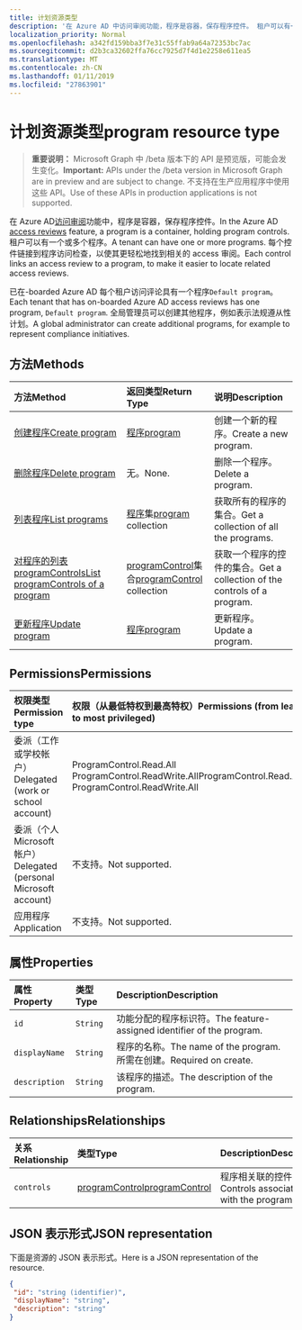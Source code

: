 ```yaml
---
title: 计划资源类型
description: '在 Azure AD 中访问审阅功能，程序是容器，保存程序控件。 租户可以有一个或多个程序。  每个控件链接到程序访问检查，以使其更轻松地找到相关的 access 审阅。  '
localization_priority: Normal
ms.openlocfilehash: a342fd159bba3f7e31c55ffab9a64a72353bc7ac
ms.sourcegitcommit: d2b3ca32602ffa76cc7925d7f4d1e2258e611ea5
ms.translationtype: MT
ms.contentlocale: zh-CN
ms.lasthandoff: 01/11/2019
ms.locfileid: "27863901"
---
```

# <a name="program-resource-type"></a><span data-ttu-id="ada27-105">计划资源类型</span><span class="sxs-lookup"><span data-stu-id="ada27-105">program resource type</span></span>

> <span data-ttu-id="ada27-106">**重要说明：** Microsoft Graph 中 /beta 版本下的 API 是预览版，可能会发生变化。</span><span class="sxs-lookup"><span data-stu-id="ada27-106">**Important:** APIs under the /beta version in Microsoft Graph are in preview and are subject to change.</span></span> <span data-ttu-id="ada27-107">不支持在生产应用程序中使用这些 API。</span><span class="sxs-lookup"><span data-stu-id="ada27-107">Use of these APIs in production applications is not supported.</span></span>

<span data-ttu-id="ada27-108">在 Azure AD[访问审阅](accessreviews-root.md)功能中，程序是容器，保存程序控件。</span><span class="sxs-lookup"><span data-stu-id="ada27-108">In the Azure AD [access reviews](accessreviews-root.md) feature, a program is a container, holding program controls.</span></span> <span data-ttu-id="ada27-109">租户可以有一个或多个程序。</span><span class="sxs-lookup"><span data-stu-id="ada27-109">A tenant can have one or more programs.</span></span>  <span data-ttu-id="ada27-110">每个控件链接到程序访问检查，以使其更轻松地找到相关的 access 审阅。</span><span class="sxs-lookup"><span data-stu-id="ada27-110">Each control links an access review to a program, to make it easier to locate related access reviews.</span></span>  

<span data-ttu-id="ada27-111">已在-boarded Azure AD 每个租户访问评论具有一个程序`Default program`。</span><span class="sxs-lookup"><span data-stu-id="ada27-111">Each tenant that has on-boarded Azure AD access reviews has one program, `Default program`.</span></span>  <span data-ttu-id="ada27-112">全局管理员可以创建其他程序，例如表示法规遵从性计划。</span><span class="sxs-lookup"><span data-stu-id="ada27-112">A global administrator can create additional programs, for example to represent compliance initiatives.</span></span> 


## <a name="methods"></a><span data-ttu-id="ada27-113">方法</span><span class="sxs-lookup"><span data-stu-id="ada27-113">Methods</span></span>

| <span data-ttu-id="ada27-114">方法</span><span class="sxs-lookup"><span data-stu-id="ada27-114">Method</span></span>           | <span data-ttu-id="ada27-115">返回类型</span><span class="sxs-lookup"><span data-stu-id="ada27-115">Return Type</span></span>    |<span data-ttu-id="ada27-116">说明</span><span class="sxs-lookup"><span data-stu-id="ada27-116">Description</span></span>|
|:---------------|:--------|:----------|
|[<span data-ttu-id="ada27-117">创建程序</span><span class="sxs-lookup"><span data-stu-id="ada27-117">Create program</span></span>](../api/program-create.md) |   [<span data-ttu-id="ada27-118">程序</span><span class="sxs-lookup"><span data-stu-id="ada27-118">program</span></span>](program.md)   |   <span data-ttu-id="ada27-119">创建一个新的程序。</span><span class="sxs-lookup"><span data-stu-id="ada27-119">Create a new program.</span></span>|
|[<span data-ttu-id="ada27-120">删除程序</span><span class="sxs-lookup"><span data-stu-id="ada27-120">Delete program</span></span>](../api/program-delete.md) |   <span data-ttu-id="ada27-121">无。</span><span class="sxs-lookup"><span data-stu-id="ada27-121">None.</span></span>   |   <span data-ttu-id="ada27-122">删除一个程序。</span><span class="sxs-lookup"><span data-stu-id="ada27-122">Delete a program.</span></span>|
|[<span data-ttu-id="ada27-123">列表程序</span><span class="sxs-lookup"><span data-stu-id="ada27-123">List programs</span></span>](../api/program-list.md) |  <span data-ttu-id="ada27-124">[程序](program.md)集</span><span class="sxs-lookup"><span data-stu-id="ada27-124">[program](program.md) collection</span></span>|   <span data-ttu-id="ada27-125">获取所有的程序的集合。</span><span class="sxs-lookup"><span data-stu-id="ada27-125">Get a collection of all the programs.</span></span>|
|[<span data-ttu-id="ada27-126">对程序的列表 programControls</span><span class="sxs-lookup"><span data-stu-id="ada27-126">List programControls of a program</span></span>](../api/program-listcontrols.md) |      <span data-ttu-id="ada27-127">[programControl](programcontrol.md)集合</span><span class="sxs-lookup"><span data-stu-id="ada27-127">[programControl](programcontrol.md) collection</span></span>| <span data-ttu-id="ada27-128">获取一个程序的控件的集合。</span><span class="sxs-lookup"><span data-stu-id="ada27-128">Get a collection of the controls of a program.</span></span>|
|[<span data-ttu-id="ada27-129">更新程序</span><span class="sxs-lookup"><span data-stu-id="ada27-129">Update program</span></span>](../api/program-update.md) |   [<span data-ttu-id="ada27-130">程序</span><span class="sxs-lookup"><span data-stu-id="ada27-130">program</span></span>](program.md)|  <span data-ttu-id="ada27-131">更新程序。</span><span class="sxs-lookup"><span data-stu-id="ada27-131">Update a program.</span></span>|

## <a name="permissions"></a><span data-ttu-id="ada27-132">Permissions</span><span class="sxs-lookup"><span data-stu-id="ada27-132">Permissions</span></span>

|<span data-ttu-id="ada27-133">权限类型</span><span class="sxs-lookup"><span data-stu-id="ada27-133">Permission type</span></span>                        | <span data-ttu-id="ada27-134">权限（从最低特权到最高特权）</span><span class="sxs-lookup"><span data-stu-id="ada27-134">Permissions (from least to most privileged)</span></span>              |
|:--------------------------------------|:---------------------------------------------------------|
|<span data-ttu-id="ada27-135">委派（工作或学校帐户）</span><span class="sxs-lookup"><span data-stu-id="ada27-135">Delegated (work or school account)</span></span>     | <span data-ttu-id="ada27-136">ProgramControl.Read.All ProgramControl.ReadWrite.All</span><span class="sxs-lookup"><span data-stu-id="ada27-136">ProgramControl.Read.All, ProgramControl.ReadWrite.All</span></span> |
|<span data-ttu-id="ada27-137">委派（个人 Microsoft 帐户）</span><span class="sxs-lookup"><span data-stu-id="ada27-137">Delegated (personal Microsoft account)</span></span> | <span data-ttu-id="ada27-138">不支持。</span><span class="sxs-lookup"><span data-stu-id="ada27-138">Not supported.</span></span> |
|<span data-ttu-id="ada27-139">应用程序</span><span class="sxs-lookup"><span data-stu-id="ada27-139">Application</span></span>                            | <span data-ttu-id="ada27-140">不支持。</span><span class="sxs-lookup"><span data-stu-id="ada27-140">Not supported.</span></span> |


## <a name="properties"></a><span data-ttu-id="ada27-141">属性</span><span class="sxs-lookup"><span data-stu-id="ada27-141">Properties</span></span>
| <span data-ttu-id="ada27-142">属性</span><span class="sxs-lookup"><span data-stu-id="ada27-142">Property</span></span>     | <span data-ttu-id="ada27-143">类型</span><span class="sxs-lookup"><span data-stu-id="ada27-143">Type</span></span>   |<span data-ttu-id="ada27-144">Description</span><span class="sxs-lookup"><span data-stu-id="ada27-144">Description</span></span>|
|:---------------|:--------|:----------|
| `id`                        |`String`                              |  <span data-ttu-id="ada27-145">功能分配的程序标识符。</span><span class="sxs-lookup"><span data-stu-id="ada27-145">The feature-assigned identifier of the program.</span></span>                    |
| `displayName`               |`String`                              |  <span data-ttu-id="ada27-146">程序的名称。</span><span class="sxs-lookup"><span data-stu-id="ada27-146">The name of the program.</span></span>  <span data-ttu-id="ada27-147">所需在创建。</span><span class="sxs-lookup"><span data-stu-id="ada27-147">Required on create.</span></span>                  |
| `description`               |`String`                              |  <span data-ttu-id="ada27-148">该程序的描述。</span><span class="sxs-lookup"><span data-stu-id="ada27-148">The description of the program.</span></span>           |

## <a name="relationships"></a><span data-ttu-id="ada27-149">Relationships</span><span class="sxs-lookup"><span data-stu-id="ada27-149">Relationships</span></span>
| <span data-ttu-id="ada27-150">关系</span><span class="sxs-lookup"><span data-stu-id="ada27-150">Relationship</span></span> | <span data-ttu-id="ada27-151">类型</span><span class="sxs-lookup"><span data-stu-id="ada27-151">Type</span></span>   |<span data-ttu-id="ada27-152">Description</span><span class="sxs-lookup"><span data-stu-id="ada27-152">Description</span></span>|
|:---------------|:--------|:----------|
| `controls`                  |[<span data-ttu-id="ada27-153">programControl</span><span class="sxs-lookup"><span data-stu-id="ada27-153">programControl</span></span>](programcontrol.md) | <span data-ttu-id="ada27-154">程序相关联的控件。</span><span class="sxs-lookup"><span data-stu-id="ada27-154">Controls associated with the program.</span></span> |

## <a name="json-representation"></a><span data-ttu-id="ada27-155">JSON 表示形式</span><span class="sxs-lookup"><span data-stu-id="ada27-155">JSON representation</span></span>

<span data-ttu-id="ada27-156">下面是资源的 JSON 表示形式。</span><span class="sxs-lookup"><span data-stu-id="ada27-156">Here is a JSON representation of the resource.</span></span>

<!-- {
  "blockType": "resource",
  "optionalProperties": [

  ],
  "@odata.type": "microsoft.graph.program"
}-->

```json
{
 "id": "string (identifier)",
 "displayName": "string",
 "description": "string"
}

```

<!-- {
  "type": "#page.annotation",
  "description": "program resource",
  "keywords": "",
  "section": "documentation",
  "tocPath": ""
}-->
